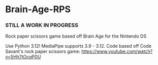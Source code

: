 # Brain-Age-RPS
### STILL A WORK IN PROGRESS
Rock paper scissors game based off Brain Age for the Nintendo DS

Use Python 3.12! MediaPipe supports 3.9 - 3.12.
Code based off Code Savant's rock paper scissors game: https://www.youtube.com/watch?v=5Hh7tOcgP0U
